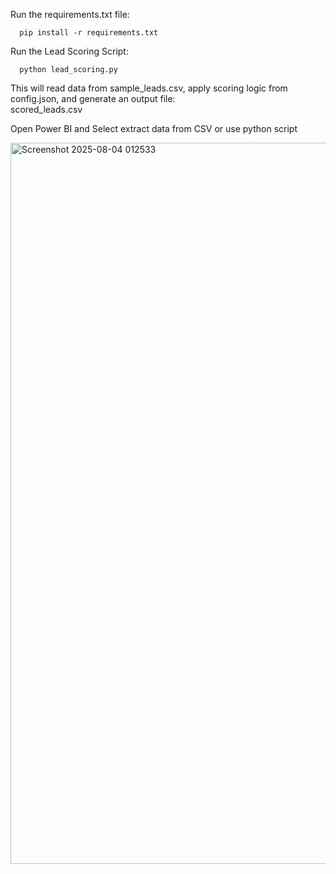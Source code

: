 Run the requirements.txt file:

      pip install -r requirements.txt
      
Run the Lead Scoring Script:

      python lead_scoring.py
          
This will read data from sample_leads.csv, apply scoring logic from config.json, and generate an output file:    
      scored_leads.csv

Open Power BI and Select extract data from CSV or use python script
 
<img width="2183" height="1154" alt="Screenshot 2025-08-04 012533" src="https://github.com/user-attachments/assets/d3fc6986-7f73-49a5-9d23-108a0ff031bc" />

